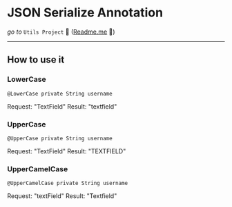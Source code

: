 # JSON Serialize Annotation

_go to_ `Utils Project` 🚀 ([Readme.me](../../../../../../../../README.md) 📄)

<hr>

## How to use it

### LowerCase

```
@LowerCase private String username
```

Request: "TextField"
Result: "textfield"

### UpperCase

```
@UpperCase private String username
```

Request: "TextField"
Result: "TEXTFIELD"

### UpperCamelCase

```
@UpperCamelCase private String username
```

Request: "textField"
Result: "Textfield"